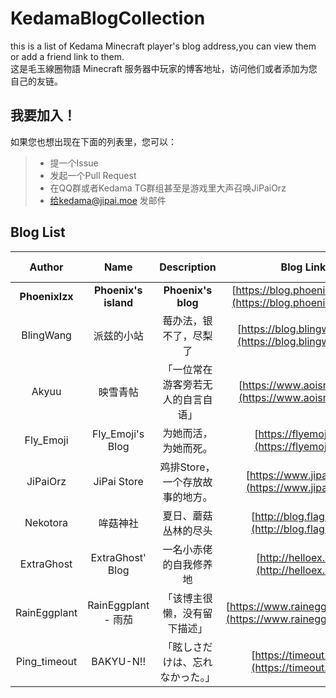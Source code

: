 # KedamaBlogCollection

this is a list of Kedama Minecraft player's blog address,you can view them or add a friend link to them.  
这是毛玉線圈物語 Minecraft 服务器中玩家的博客地址，访问他们或者添加为您自己的友链。

## 我要加入！

如果您也想出现在下面的列表里，您可以：

> - 提一个Issue
> - 发起一个Pull Request
> - 在QQ群或者Kedama TG群组甚至是游戏里大声召唤JiPaiOrz
> - 给kedama@jipai.moe 发邮件

## Blog List

Author | Name | Description | Blog Link | Avatar Link(optional) | banner(optional)
:------------: | :-------------: | :------------: | :------------: |:------------: |:------------:
**Phoenixlzx** | **Phoenix's island** | **Phoenix's blog** | [https://blog.phoenixlzx.com/](https://blog.phoenixlzx.com/) | ![avatar](https://blog.phoenixlzx.com/static/img/avatar/avatar.jpg)
BlingWang | 派兹的小站  | 莓办法，银不了，尽梨了 | [https://blog.blingwang.cn/](https://blog.blingwang.cn/) | ![avatar](https://blingwang.cn/meiliangxin.jpg)|![banner](https://blingwang.cn/banner.jpg)
Akyuu | 映雪青帖  | 「一位常在游客旁若无人的自言自语」 | [https://www.aoisnow.net/](https://www.aoisnow.net/) | ![avatar](https://www.aoisnow.net/blog/wp-content/uploads/2015/09/avatar.jpg)
Fly_Emoji | Fly_Emoji's Blog | 为她而活，为她而死。| [https://flyemoji.xyz](https://flyemoji.xyz) | ![avatar](https://s1.ax1x.com/2018/12/22/FsvdHK.jpg)
JiPaiOrz | JiPai Store | 鸡排Store，一个存放故事的地方。| [https://www.jipai.moe/](https://www.jipai.moe/) | ![avatar](https://www.jipai.moe/sources/img/jipai_avatar.png)
Nekotora | 哞菇神社 | 夏日、蘑菇丛林的尽头 | [http://blog.flag.moe/](http://blog.flag.moe/) | ![avatar](http://blog.flag.moe/usr/themes/Azumarill/img/avatar.png)
ExtraGhost | ExtraGhost' Blog | 一名小赤佬的自我修养地| [http://helloex.ooo/](http://helloex.ooo/) | ![avatar](http://helloex.ooo/usr/themes/typecho-theme-sagiri-master/img/author.jpg)
RainEggplant | RainEggplant - 雨茄 | 「该博主很懒，没有留下描述」| [https://www.raineggplant.com/](https://www.raineggplant.com/) | ![avatar](https://www.raineggplant.com/avatar/26fdc317e77802f1864f8b5b0933fb9a-112.jpg)
Ping_timeout | BAKYU-N!! | 「眩しさだけは、忘れなかった。」| [https://timeout.moe/](https://timeout.moe/) |
